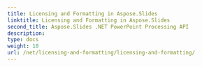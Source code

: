 ```yaml
---
title: Licensing and Formatting in Aspose.Slides
linktitle: Licensing and Formatting in Aspose.Slides
second_title: Aspose.Slides .NET PowerPoint Processing API
description: 
type: docs
weight: 10
url: /net/licensing-and-formatting/licensing-and-formatting/
---
```


